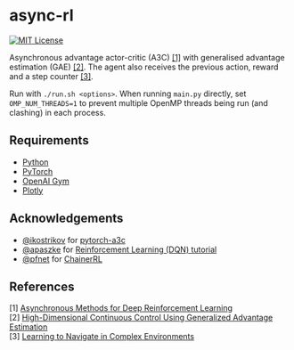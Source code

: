 async-rl
========
[![MIT License](https://img.shields.io/badge/license-MIT-blue.svg)](LICENSE.md)

Asynchronous advantage actor-critic (A3C) [[1]](#references) with generalised advantage estimation (GAE) [[2]](#references). The agent also receives the previous action, reward and a step counter [[3]](#references).

Run with `./run.sh <options>`. When running `main.py` directly, set `OMP_NUM_THREADS=1` to prevent multiple OpenMP threads being run (and clashing) in each process.

Requirements
------------

- [Python](https://www.python.org/)
- [PyTorch](http://pytorch.org/)
- [OpenAI Gym](https://gym.openai.com/)
- [Plotly](https://plot.ly/python/)

Acknowledgements
----------------

- [@ikostrikov](https://github.com/ikostrikov) for [pytorch-a3c](https://github.com/ikostrikov/pytorch-a3c)
- [@apaszke](https://github.com/apaszke) for [Reinforcement Learning (DQN) tutorial](http://pytorch.org/tutorials/intermediate/reinforcement_q_learning.html)
- [@pfnet](https://github.com/pfnet) for [ChainerRL](https://github.com/pfnet/chainerrl)


References
----------

[1] [Asynchronous Methods for Deep Reinforcement Learning](http://arxiv.org/abs/1602.01783)  
[2] [High-Dimensional Continuous Control Using Generalized Advantage Estimation](https://arxiv.org/abs/1506.02438)  
[3] [Learning to Navigate in Complex Environments](https://arxiv.org/abs/1611.03673)  
